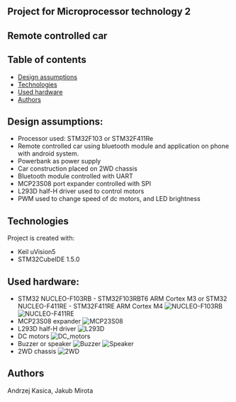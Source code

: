 ## Project for Microprocessor technology 2

## Remote controlled car

## Table of contents
* [Design assumptions](#design-assumptions)
* [Technologies](#technologies)
* [Used hardware](#used-hardware)
* [Authors](#authors)

## Design assumptions:
- Processor used: STM32F103 or STM32F411Re
- Remote controlled car using bluetooth module and application on phone with android system.
- Powerbank as power supply
- Car construction placed on 2WD chassis
- Bluetooth module controlled with UART
- MCP23S08 port expander controlled with SPI 
- L293D half-H driver used to control motors
- PWM used to change speed of dc motors, and LED brightness

## Technologies
Project is created with:
* Keil uVision5
* STM32CubeIDE 1.5.0

## Used hardware:
- STM32 NUCLEO-F103RB - STM32F103RBT6 ARM Cortex M3 or STM32 NUCLEO-F411RE - STM32F411RE ARM Cortex M4
![NUCLEO-F103RB](https://github.com/JakMir98/Remote-controlled-car-stm32/blob/main/Images/nucleo_f103.jpeg)
![NUCLEO-F411RE](https://github.com/JakMir98/Remote-controlled-car-stm32/blob/main/Images/nucleo.jpeg)
- MCP23S08 expander
![MCP23S08](https://github.com/JakMir98/Remote-controlled-car-stm32/blob/main/Images/mcp23s06_expander.jpeg)
- L293D half-H driver
![L293D](https://github.com/JakMir98/Remote-controlled-car-stm32/blob/main/Images/L293D_h_bridge.jpeg)
- DC motors
![DC_motors](https://github.com/JakMir98/Remote-controlled-car-stm32/blob/main/Images/dc_motor.jpeg)
- Buzzer or speaker
![Buzzer](https://github.com/JakMir98/Remote-controlled-car-stm32/blob/main/Images/buzzer.jpeg)
![Speaker](https://github.com/JakMir98/Remote-controlled-car-stm32/blob/main/Images/speaker.jpg)
- 2WD chassis
![2WD](https://github.com/JakMir98/Remote-controlled-car-stm32/blob/main/Images/2WD.png)

## Authors
Andrzej Kasica, Jakub Mirota 
